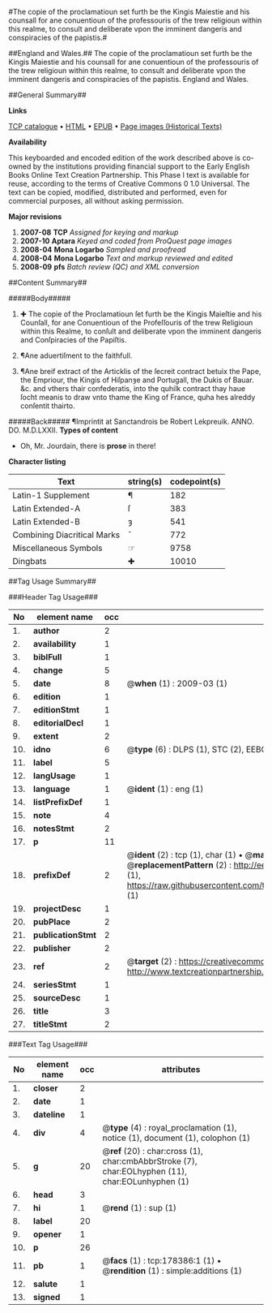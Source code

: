 #The copie of the proclamatioun set furth be the Kingis Maiestie and his counsall for ane conuentioun of the professouris of the trew religioun within this realme, to consult and deliberate vpon the imminent dangeris and conspiracies of the papistis.#

##England and Wales.##
The copie of the proclamatioun set furth be the Kingis Maiestie and his counsall for ane conuentioun of the professouris of the trew religioun within this realme, to consult and deliberate vpon the imminent dangeris and conspiracies of the papistis.
England and Wales.

##General Summary##

**Links**

[TCP catalogue](http://www.ota.ox.ac.uk/tcp/)  • 
[HTML](http://tei.it.ox.ac.uk/tcp/Texts-HTML/free/A11/A11679.html)  • 
[EPUB](http://tei.it.ox.ac.uk/tcp/Texts-EPUB/free/A11/A11679.epub) • 
[Page images (Historical Texts)](https://data.historicaltexts.jisc.ac.uk/view?pubId=eebo-99848120e&pageId=eebo-99848120e-178386-1)

**Availability**

This keyboarded and encoded edition of the
	       work described above is co-owned by the institutions
	       providing financial support to the Early English Books
	       Online Text Creation Partnership. This Phase I text is
	       available for reuse, according to the terms of Creative
	       Commons 0 1.0 Universal. The text can be copied,
	       modified, distributed and performed, even for
	       commercial purposes, all without asking permission.

**Major revisions**

1. __2007-08__ __TCP__ *Assigned for keying and markup*
1. __2007-10__ __Aptara__ *Keyed and coded from ProQuest page images*
1. __2008-04__ __Mona Logarbo__ *Sampled and proofread*
1. __2008-04__ __Mona Logarbo__ *Text and markup reviewed and edited*
1. __2008-09__ __pfs__ *Batch review (QC) and XML conversion*

##Content Summary##

#####Body#####

1. ✚ The copie of the Proclamatioun ſet furth be the
Kingis Maieſtie and his Counſall, for ane Conuentioun of the Profeſſouris of the trew Religioun within this
Realme, to conſult and deliberate vpon the imminent dangeris and Conſpiracies of the Papiſtis.

1. ¶Ane aduertiſment to the faithfull.

1. ¶Ane breif extract of the Articklis of the ſecreit contract betuix the Pape, the Empriour, the Kingis of Hiſpanȝe and
Portugall, the Dukis of Bauar. &c. and vthers thair confederatis, into the quhilk contract thay haue ſocht
meanis to draw vnto thame the King of France, quha hes alreddy conſentit thairto.

#####Back#####
¶Imprintit at Sanctandrois be Robert Lekpreuik. ANNO. DO. M.D.LXXII.
**Types of content**

  * Oh, Mr. Jourdain, there is **prose** in there!

**Character listing**


|Text|string(s)|codepoint(s)|
|---|---|---|
|Latin-1 Supplement|¶|182|
|Latin Extended-A|ſ|383|
|Latin Extended-B|ȝ|541|
|Combining             Diacritical Marks|̄|772|
|Miscellaneous Symbols|☞|9758|
|Dingbats|✚|10010|

##Tag Usage Summary##

###Header Tag Usage###

|No|element name|occ|attributes|
|---|---|---|---|
|1.|__author__|2||
|2.|__availability__|1||
|3.|__biblFull__|1||
|4.|__change__|5||
|5.|__date__|8| @__when__ (1) : 2009-03 (1)|
|6.|__edition__|1||
|7.|__editionStmt__|1||
|8.|__editorialDecl__|1||
|9.|__extent__|2||
|10.|__idno__|6| @__type__ (6) : DLPS (1), STC (2), EEBO-CITATION (1), PROQUEST (1), VID (1)|
|11.|__label__|5||
|12.|__langUsage__|1||
|13.|__language__|1| @__ident__ (1) : eng (1)|
|14.|__listPrefixDef__|1||
|15.|__note__|4||
|16.|__notesStmt__|2||
|17.|__p__|11||
|18.|__prefixDef__|2| @__ident__ (2) : tcp (1), char (1)  •  @__matchPattern__ (2) : ([0-9\-]+):([0-9IVX]+) (1), (.+) (1)  •  @__replacementPattern__ (2) : http://eebo.chadwyck.com/downloadtiff?vid=$1&page=$2 (1), https://raw.githubusercontent.com/textcreationpartnership/Texts/master/tcpchars.xml#$1 (1)|
|19.|__projectDesc__|1||
|20.|__pubPlace__|2||
|21.|__publicationStmt__|2||
|22.|__publisher__|2||
|23.|__ref__|2| @__target__ (2) : https://creativecommons.org/publicdomain/zero/1.0/ (1), http://www.textcreationpartnership.org/docs/. (1)|
|24.|__seriesStmt__|1||
|25.|__sourceDesc__|1||
|26.|__title__|3||
|27.|__titleStmt__|2||


###Text Tag Usage###

|No|element name|occ|attributes|
|---|---|---|---|
|1.|__closer__|2||
|2.|__date__|1||
|3.|__dateline__|1||
|4.|__div__|4| @__type__ (4) : royal_proclamation (1), notice (1), document (1), colophon (1)|
|5.|__g__|20| @__ref__ (20) : char:cross (1), char:cmbAbbrStroke (7), char:EOLhyphen (11), char:EOLunhyphen (1)|
|6.|__head__|3||
|7.|__hi__|1| @__rend__ (1) : sup (1)|
|8.|__label__|20||
|9.|__opener__|1||
|10.|__p__|26||
|11.|__pb__|1| @__facs__ (1) : tcp:178386:1 (1)  •  @__rendition__ (1) : simple:additions (1)|
|12.|__salute__|1||
|13.|__signed__|1||
